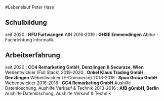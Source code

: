 #Lebenslauf Peter Hase


Schulbildung
---------
seit 2020
:   **HFU Furtwangen** AIN
2016-2019
:   **GHSE Emmendingen** Abitur - Fachrichtung Informatik

Arbeitserfahrung
----------

seit 2020
:   **CC4 Remarketing GmbH, Denzlingen & Securaze, Wien** Webentwickler (Full Stack)
2019-2020
:   **Onkel Klaus Trading GmbH, Denzlingen** Webentwickler (E-Commerce)
2018-2019
:   **Spoo Group GmbH** Webentwickler
2016-2018
:   **CC4 Remarketing GmbH** Aushilfe Datenlöschung, Aushilfe Verkauf & Technik
2013-2016
:   **AfB gGmbH, Berlin** Aushilfe Datenlöschung, Aushilfe Verkauf & Technik
